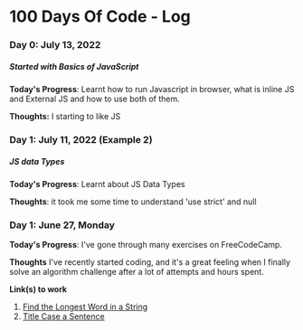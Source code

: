 # 100 Days Of Code - Log

### Day 0: July 13, 2022 
##### Started with Basics of JavaScript

**Today's Progress**: Learnt how to run Javascript in browser, what is inline JS and External JS and how to use both of them.

**Thoughts:** I starting to like JS

<!-- **Link to work:** [Calculator App](http://www.example.com) -->

### Day 1: July 11, 2022 (Example 2)
##### JS data Types

**Today's Progress**: Learnt about JS Data Types

**Thoughts**: it took me some time to understand 'use strict' and null 

<!-- **Link(s) to work**: [Calculator App](http://www.example.com) -->


### Day 1: June 27, Monday

**Today's Progress**: I've gone through many exercises on FreeCodeCamp.

**Thoughts** I've recently started coding, and it's a great feeling when I finally solve an algorithm challenge after a lot of attempts and hours spent.

**Link(s) to work**
1. [Find the Longest Word in a String](https://www.freecodecamp.com/challenges/find-the-longest-word-in-a-string)
2. [Title Case a Sentence](https://www.freecodecamp.com/challenges/title-case-a-sentence)
